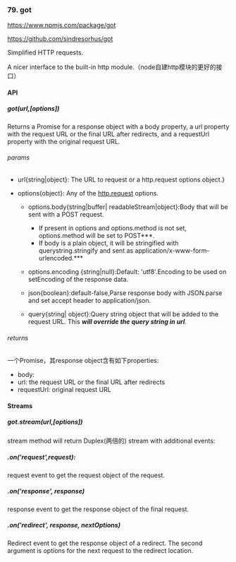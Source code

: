 ### 79. got
<https://www.npmjs.com/package/got>

<https://github.com/sindresorhus/got>

Simplified HTTP requests.

A nicer interface to the built-in http module.（node自建http模块的更好的接口）

#### API
##### got(url,[options])
Returns a Promise for a response object with a body property, a url property with the request URL or the final URL after redirects, and a requestUrl property with the original request URL.
###### params
- url{string|object}: The URL to request or a http.request options object.}

- options{object}: Any of the [http.request](https://nodejs.org/api/http.html#http_http_request_options_callback) options.
  
  - options.body{string|buffer| readableStream|object}:Body that will be sent with a POST request.
    - If present in options and options.method is not set, options.method will be set to POST***.
    - If body is a plain object, it will be stringified with querystring.stringify and sent as application/x-www-form-urlencoded.***
  
  - options.encoding {string|null}:Default: 'utf8'.Encoding to be used on setEncoding of the response data.

  - json{boolean}:default-false,Parse response body with JSON.parse and set accept header to application/json.

  - query{string| object}:Query string object that will be added to the request URL. This ***will override the query string in url***.

###### returns
一个Promise，其response object含有如下properties:

- body:
- url:  the request URL or the final URL after redirects
- requestUrl: original request URL

#### Streams
##### got.stream(url,[options])
stream method will return Duplex(两倍的) stream with additional events:
##### .on('request',request):
request event to get the request object of the request.

##### .on('response', response)
response event to get the response object of the final request.

##### .on('redirect', response, nextOptions)
Redirect event to get the response object of a redirect. The second argument is options for the next request to the redirect location.
